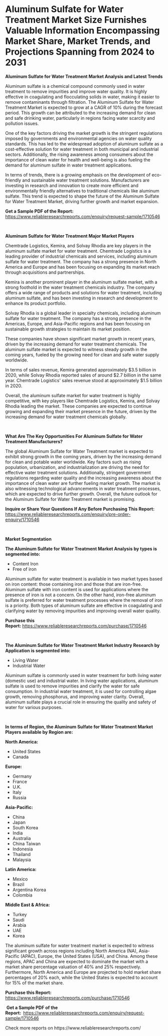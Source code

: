 <p><h1>Aluminum Sulfate for Water Treatment Market Size Furnishes Valuable Information Encompassing Market Share, Market Trends, and Projections Spanning from 2024 to 2031</h1></p><p><strong>Aluminum Sulfate for Water Treatment Market Analysis and Latest Trends</strong></p>
<p><p>Aluminum sulfate is a chemical compound commonly used in water treatment to remove impurities and improve water quality. It is highly effective in coagulating and flocculating solids in water, making it easier to remove contaminants through filtration. The Aluminum Sulfate for Water Treatment Market is expected to grow at a CAGR of 10% during the forecast period. This growth can be attributed to the increasing demand for clean and safe drinking water, particularly in regions facing water scarcity and pollution issues. </p><p>One of the key factors driving the market growth is the stringent regulations imposed by governments and environmental agencies on water quality standards. This has led to the widespread adoption of aluminum sulfate as a cost-effective solution for water treatment in both municipal and industrial sectors. Additionally, the rising awareness among consumers about the importance of clean water for health and well-being is also fueling the demand for aluminum sulfate in water treatment applications.</p><p>In terms of trends, there is a growing emphasis on the development of eco-friendly and sustainable water treatment solutions. Manufacturers are investing in research and innovation to create more efficient and environmentally friendly alternatives to traditional chemicals like aluminum sulfate. This trend is expected to shape the future of the Aluminum Sulfate for Water Treatment Market, driving further growth and market expansion.</p></p>
<p><strong>Get a Sample PDF of the Report:&nbsp;</strong> <a href="https://www.reliableresearchreports.com/enquiry/request-sample/1710546">https://www.reliableresearchreports.com/enquiry/request-sample/1710546</a></p>
<p>&nbsp;</p>
<p><strong>Aluminum Sulfate for Water Treatment Major Market Players</strong></p>
<p><p>Chemtrade Logistics, Kemira, and Solvay Rhodia are key players in the aluminum sulfate market for water treatment. Chemtrade Logistics is a leading provider of industrial chemicals and services, including aluminum sulfate for water treatment. The company has a strong presence in North America and Europe and has been focusing on expanding its market reach through acquisitions and partnerships.</p><p>Kemira is another prominent player in the aluminum sulfate market, with a strong foothold in the water treatment chemicals industry. The company offers a wide range of products and solutions for water treatment, including aluminum sulfate, and has been investing in research and development to enhance its product portfolio.</p><p>Solvay Rhodia is a global leader in specialty chemicals, including aluminum sulfate for water treatment. The company has a strong presence in the Americas, Europe, and Asia-Pacific regions and has been focusing on sustainable growth strategies to maintain its market position.</p><p>These companies have shown significant market growth in recent years, driven by the increasing demand for water treatment chemicals. The aluminum sulfate market is expected to witness steady growth in the coming years, fueled by the growing need for clean and safe water supply worldwide.</p><p>In terms of sales revenue, Kemira generated approximately $3.5 billion in 2020, while Solvay Rhodia reported sales of around $2.7 billion in the same year. Chemtrade Logistics' sales revenue stood at approximately $1.5 billion in 2020.</p><p>Overall, the aluminum sulfate market for water treatment is highly competitive, with key players like Chemtrade Logistics, Kemira, and Solvay Rhodia leading the market. These companies are expected to continue growing and expanding their market presence in the future, driven by the increasing demand for water treatment chemicals globally.</p></p>
<p>&nbsp;</p>
<p><strong>What Are The Key Opportunities For Aluminum Sulfate for Water Treatment Manufacturers?</strong></p>
<p><p>The global Aluminum Sulfate for Water Treatment market is expected to exhibit strong growth in the coming years, driven by the increasing demand for clean and potable water worldwide. Key factors such as rising population, urbanization, and industrialization are driving the need for effective water treatment solutions. Additionally, stringent government regulations regarding water quality and the increasing awareness about the importance of clean water are further fueling market growth. The market is also witnessing technological advancements in water treatment processes, which are expected to drive further growth. Overall, the future outlook for the Aluminum Sulfate for Water Treatment market is promising.</p></p>
<p><strong>Inquire or Share Your Questions If Any Before Purchasing This Report:</strong> <a href="https://www.reliableresearchreports.com/enquiry/pre-order-enquiry/1710546">https://www.reliableresearchreports.com/enquiry/pre-order-enquiry/1710546</a></p>
<p>&nbsp;</p>
<p><strong>Market Segmentation</strong></p>
<p><strong>The Aluminum Sulfate for Water Treatment Market Analysis by types is segmented into:</strong></p>
<p><ul><li>Content Iron</li><li>Free of iron</li></ul></p>
<p><p>Aluminum sulfate for water treatment is available in two market types based on iron content: those containing iron and those that are iron-free. Aluminum sulfate with iron content is used for applications where the presence of iron is not a concern. On the other hand, iron-free aluminum sulfate is preferred for water treatment processes where the removal of iron is a priority. Both types of aluminum sulfate are effective in coagulating and clarifying water by removing impurities and improving overall water quality.</p></p>
<p><strong>Purchase this Report:&nbsp;</strong><a href="https://www.reliableresearchreports.com/purchase/1710546">https://www.reliableresearchreports.com/purchase/1710546</a></p>
<p>&nbsp;</p>
<p><strong>The Aluminum Sulfate for Water Treatment Market Industry Research by Application is segmented into:</strong></p>
<p><ul><li>Living Water</li><li>Industrial Water</li></ul></p>
<p><p>Aluminum sulfate is commonly used in water treatment for both living water (domestic use) and industrial water. In living water applications, aluminum sulfate is used to remove impurities and clarify the water for safe consumption. In industrial water treatment, it is used for controlling algae growth, removing phosphorus, and improving water clarity. Overall, aluminum sulfate plays a crucial role in ensuring the quality and safety of water for various purposes.</p></p>
<p>&nbsp;</p>
<p><strong>In terms of Region, the Aluminum Sulfate for Water Treatment Market Players available by Region are:</strong></p>
<p>
    <p> <strong> North America: </strong>
        <ul>
            <li>United States</li>
            <li>Canada</li>
        </ul>
        </p> 
    <p> <strong> Europe: </strong>
        <ul>
            <li>Germany</li>
            <li>France</li>
            <li>U.K.</li>
            <li>Italy</li>
            <li>Russia</li>
        </ul>
        </p> 
    <p> <strong> Asia-Pacific: </strong>
        <ul>
            <li>China</li>
            <li>Japan</li>
            <li>South Korea</li>
            <li>India</li>
            <li>Australia</li>
            <li>China Taiwan</li>
            <li>Indonesia</li>
            <li>Thailand</li>
            <li>Malaysia</li>
        </ul>
        </p> 
    <p> <strong> Latin America: </strong>
        <ul>
            <li>Mexico</li>
            <li>Brazil</li>
            <li>Argentina Korea</li>
            <li>Colombia</li>
        </ul>
        </p> 
    <p> <strong> Middle East & Africa: </strong>
        <ul>
            <li>Turkey</li>
            <li>Saudi</li>
            <li>Arabia</li>
            <li>UAE</li>
            <li>Korea</li>
        </ul>
    </p>
    </p>
<p><p>The aluminum sulfate for water treatment market is expected to witness significant growth across regions including North America (NA), Asia-Pacific (APAC), Europe, the United States (USA), and China. Among these regions, APAC and China are expected to dominate the market with a market share percentage valuation of 40% and 25% respectively. Furthermore, North America and Europe are projected to hold market share percentages of 20% each, while the United States is expected to account for 15% of the market share.</p></p>
<p><strong>Purchase this Report: </strong><a href="https://www.reliableresearchreports.com/purchase/1710546">https://www.reliableresearchreports.com/purchase/1710546</a></p>
<p>&nbsp;<strong>Get a Sample PDF of the Report:&nbsp;&nbsp;</strong><a href="https://www.reliableresearchreports.com/enquiry/request-sample/1710546">https://www.reliableresearchreports.com/enquiry/request-sample/1710546</a></p>
<p><strong></strong></p>
<p>Check more reports on https://www.reliableresearchreports.com/</p>
